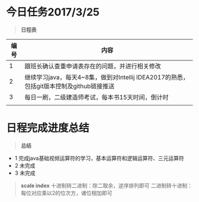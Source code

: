 # 今日任务2017/3/25

> **日程表**

|编号|内容|
|-----|------|
|1|跟班长确认查重申请表存在的问题，并进行相关修改|
|2|继续学习java，每天4~8集，做到对Intellij IDEA2017的熟悉，包括git版本控制及github链接推送|
|3|每日一刷，二级建造师考试，每本书15天时间，倒计时|
|||

# 日程完成进度总结

> **总结**

* 1 完成java基础视频运算符的学习，基本运算符和逻辑运算符、三元运算符
* 2 未完成
* 3 未完成


> **scale index**
十进制转二进制：除二取余，逆序排列即可
二进制转十进制：每位对应乘以2的位次方，诸位相加即可
